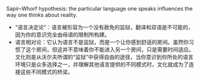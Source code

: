 Sapir–Whorf hypothesis: the particular language one speaks influences the way one thinks about reality.

- “语言决定论”：语言被形容为一个没有赦免的监狱，翻译和双语是不可能的，因为你的意识完全由母语的限制所构建。
- 语言相对论：它认为语言不是监狱，而是一个让你感到舒适的房间。虽然你习惯了这个房间，但这并不意味着你不能进入另一个房间，只是需要时间适应。文化则是从沃尔夫所谓的“监狱”中获得自由的途径，当你意识到你所处的语言环境只是众多选择之一，并理解其他语言提供的不同模式时，文化就成为了连接这些不同模式的桥梁。